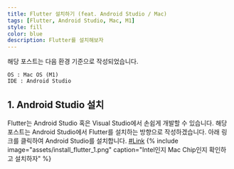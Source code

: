 ```yaml
---
title: Flutter 설치하기 (feat. Android Studio / Mac)
tags: [Flutter, Android Studio, Mac, M1]
style: fill
color: blue
description: Flutter를 설치해보자
---
```


해당 포스트는 다음 환경 기준으로 작성되었습니다.

```
OS : Mac OS (M1)
IDE : Android Studio
```

## 1. Android Studio 설치

Flutter는 Android Studio 혹은 Visual Studio에서 손쉽게 개발할 수 있습니다.
해당 포스트는 Android Studio에서 Flutter를 설치하는 방향으로 작성하겠습니다.
아래 링크를 클릭하여 Android Studio를 설치합니다.
[#Link](https://developer.android.com/studio)
{% include image="assets/install_flutter_1.png" caption="Intel인지 Mac Chip인지 확인하고 설치하자" %}
